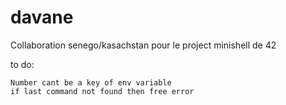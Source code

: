 # davane
Collaboration senego/kasachstan pour le project minishell de 42



to do:

    Number cant be a key of env variable
    if last command not found then free error